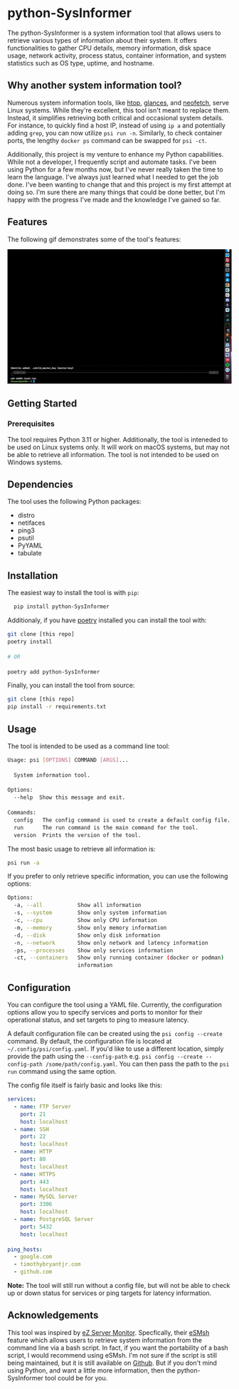 # python-SysInformer

The python-SysInformer is a system information tool that allows users to retrieve various types of information about their system. It offers functionalities to gather CPU details, memory information, disk space usage, network activity, process status, container information, and system statistics such as OS type, uptime, and hostname.

## Why another system information tool?

Numerous system information tools, like [htop](https://htop.dev/), [glances](https://nicolargo.github.io/glances/), and [neofetch](https://github.com/dylanaraps/neofetch), serve Linux systems. While they're excellent, this tool isn't meant to replace them. Instead, it simplifies retrieving both critical and occasional system details. For instance, to quickly find a host IP, instead of using `ip a` and potentially adding `grep`, you can now utilize `psi run -n`. Similarly, to check container ports, the lengthy `docker ps` command can be swapped for `psi -ct`.

Additionally, this project is my venture to enhance my Python capabilities. While not a developer, I frequently script and automate tasks. I've been using Python for a few months now, but I've never really taken the time to learn the language. I've always just learned what I needed to get the job done. I've been wanting to change that and this project is my first attempt at doing so. I'm sure there are many things that could be done better, but I'm happy with the progress I've made and the knowledge I've gained so far.


## Features

The following gif demonstrates some of the tool's features:

![psi-gif](./images/psi.gif)

## Getting Started

### Prerequisites

The tool requires Python 3.11 or higher. Additionally, the tool is inteneded to be used on Linux systems only. It will work on macOS systems, but may not be able to retrieve all information. The tool is not intended to be used on Windows systems.

## Dependencies

The tool uses the following Python packages:

- distro
- netifaces
- ping3
- psutil
- PyYAML
- tabulate

## Installation

The easiest way to install the tool is with `pip`:

```bash
  pip install python-SysInformer
```

Additionaly, if you have [poetry](https://python-poetry.org/) installed you can install the tool with:

```bash
git clone [this repo]
poetry install

# OR

poetry add python-SysInformer
```

Finally, you can install the tool from source:

```bash
git clone [this repo]
pip install -r requirements.txt
```

## Usage

The tool is intended to be used as a command line tool:

```bash
Usage: psi [OPTIONS] COMMAND [ARGS]...

  System information tool.

Options:
  --help  Show this message and exit.

Commands:
  config   The config command is used to create a default config file.
  run      The run command is the main command for the tool.
  version  Prints the version of the tool.
```

The most basic usage to retrieve all information is:

```bash
psi run -a
```

If you prefer to only retrieve specific information, you can use the following options:

```bash
Options:
  -a, --all           Show all information
  -s, --system        Show only system information
  -c, --cpu           Show only CPU information
  -m, --memory        Show only memory information
  -d, --disk          Show only disk information
  -n, --network       Show only network and latency information
  -ps, --processes    Show only services information
  -ct, --containers   Show only running container (docker or podman)
                      information
```

## Configuration

You can configure the tool using a YAML file. Currently, the configuration options allow you to specify services and ports to monitor for their operational status, and set targets to ping to measure latency.

A default configuration file can be created using the `psi config --create` command. By default, the configuration file is located at `~/.config/psi/config.yaml`. If you'd like to use a different location, simply provide the path using the `--config-path` e.g. `psi config --create --config-path /some/path/config.yaml`. You can then pass the path to the `psi run` command using the same option.

The config file itself is fairly basic and looks like this:

```yaml
services:
  - name: FTP Server
    port: 21
    host: localhost
  - name: SSH
    port: 22
    host: localhost
  - name: HTTP
    port: 80
    host: localhost
  - name: HTTPS
    port: 443
    host: localhost
  - name: MySQL Server
    port: 3306
    host: localhost
  - name: PostgreSQL Server
    port: 5432
    host: localhost

ping_hosts:
  - google.com
  - timothybryantjr.com
  - github.com
```

**Note:** The tool will still run without a config file, but will not be able to check up or down status for services or ping targets for latency information.

## Acknowledgements

This tool was inspired by [eZ Server Monitor](https://www.ezservermonitor.com/). Specfically, their [eSMsh](https://www.ezservermonitor.com/esm-sh/features) feature which allows users to retrieve system information from the command line via a bash script. In fact, if you want the portability of a bash script, I would recommend using eSMsh. I'm not sure if the script is still being maintained, but it is still available on [Github](https://github.com/shevabam/ezservermonitor-sh). But if you don't mind using Python, and want a little more information, then the python-SysInformer tool could be for you.
